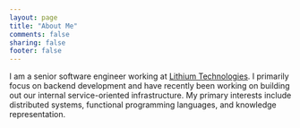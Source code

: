 ```yaml
---
layout: page
title: "About Me"
comments: false
sharing: false
footer: false
---
```

I am a senior software engineer working at [Lithium Technologies](http://www.lithium.com/). I primarily focus on backend development and have recently been working on building out our internal service-oriented infrastructure. My primary interests include distributed systems, functional programming languages, and knowledge representation. 

